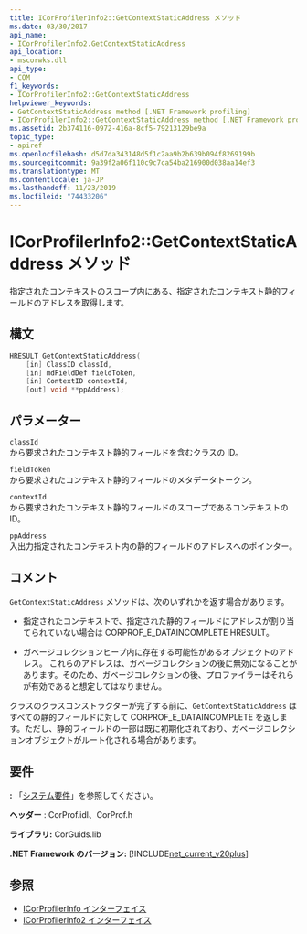 ```yaml
---
title: ICorProfilerInfo2::GetContextStaticAddress メソッド
ms.date: 03/30/2017
api_name:
- ICorProfilerInfo2.GetContextStaticAddress
api_location:
- mscorwks.dll
api_type:
- COM
f1_keywords:
- ICorProfilerInfo2::GetContextStaticAddress
helpviewer_keywords:
- GetContextStaticAddress method [.NET Framework profiling]
- ICorProfilerInfo2::GetContextStaticAddress method [.NET Framework profiling]
ms.assetid: 2b374116-0972-416a-8cf5-79213129be9a
topic_type:
- apiref
ms.openlocfilehash: d5d7da343148d5f1c2aa9b2b639b094f8269199b
ms.sourcegitcommit: 9a39f2a06f110c9c7ca54ba216900d038aa14ef3
ms.translationtype: MT
ms.contentlocale: ja-JP
ms.lasthandoff: 11/23/2019
ms.locfileid: "74433206"
---
```

# <a name="icorprofilerinfo2getcontextstaticaddress-method"></a>ICorProfilerInfo2::GetContextStaticAddress メソッド
指定されたコンテキストのスコープ内にある、指定されたコンテキスト静的フィールドのアドレスを取得します。  
  
## <a name="syntax"></a>構文  
  
```cpp  
HRESULT GetContextStaticAddress(  
    [in] ClassID classId,  
    [in] mdFieldDef fieldToken,  
    [in] ContextID contextId,  
    [out] void **ppAddress);  
```  
  
## <a name="parameters"></a>パラメーター  
 `classId`  
 から要求されたコンテキスト静的フィールドを含むクラスの ID。  
  
 `fieldToken`  
 から要求されたコンテキスト静的フィールドのメタデータトークン。  
  
 `contextId`  
 から要求されたコンテキスト静的フィールドのスコープであるコンテキストの ID。  
  
 `ppAddress`  
 入出力指定されたコンテキスト内の静的フィールドのアドレスへのポインター。  
  
## <a name="remarks"></a>コメント  
 `GetContextStaticAddress` メソッドは、次のいずれかを返す場合があります。  
  
- 指定されたコンテキストで、指定された静的フィールドにアドレスが割り当てられていない場合は CORPROF_E_DATAINCOMPLETE HRESULT。  
  
- ガベージコレクションヒープ内に存在する可能性があるオブジェクトのアドレス。 これらのアドレスは、ガベージコレクションの後に無効になることがあります。そのため、ガベージコレクションの後、プロファイラーはそれらが有効であると想定してはなりません。  
  
 クラスのクラスコンストラクターが完了する前に、`GetContextStaticAddress` はすべての静的フィールドに対して CORPROF_E_DATAINCOMPLETE を返します。ただし、静的フィールドの一部は既に初期化されており、ガベージコレクションオブジェクトがルート化される場合があります。  
  
## <a name="requirements"></a>要件  
 **:** 「[システム要件](../../../../docs/framework/get-started/system-requirements.md)」を参照してください。  
  
 **ヘッダー** : CorProf.idl、CorProf.h  
  
 **ライブラリ:** CorGuids.lib  
  
 **.NET Framework のバージョン:** [!INCLUDE[net_current_v20plus](../../../../includes/net-current-v20plus-md.md)]  
  
## <a name="see-also"></a>参照

- [ICorProfilerInfo インターフェイス](../../../../docs/framework/unmanaged-api/profiling/icorprofilerinfo-interface.md)
- [ICorProfilerInfo2 インターフェイス](../../../../docs/framework/unmanaged-api/profiling/icorprofilerinfo2-interface.md)
